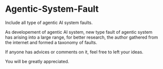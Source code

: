 # Agentic-System-Fault
Include all type of agentic AI system faults.

As developement of agentic AI system, new type fault of agentic system has arising into a large range, for better research, the author gathered from the internet and formed a taxonomy of faults. 

If anyone has advices or comments on it, feel free to left your ideas. 

You will be greatly appreciated.


